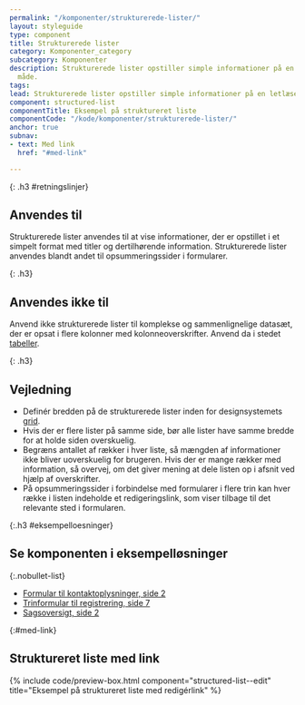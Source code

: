 ```yaml
---
permalink: "/komponenter/strukturerede-lister/"
layout: styleguide
type: component
title: Strukturerede lister
category: Komponenter_category
subcategory: Komponenter
description: Strukturerede lister opstiller simple informationer på en letlæselig
  måde.
tags: 
lead: Strukturerede lister opstiller simple informationer på en letlæselig måde.
component: structured-list
componentTitle: Eksempel på struktureret liste
componentCode: "/kode/komponenter/strukturerede-lister/"
anchor: true
subnav:
- text: Med link
  href: "#med-link"

---
```

{: .h3 #retningslinjer}
## Anvendes til

Strukturerede lister anvendes til at vise informationer, der er opstillet i et simpelt format med titler og dertilhørende information. Strukturerede lister anvendes blandt andet til opsummeringssider i formularer.

{: .h3}
## Anvendes ikke til

Anvend ikke strukturerede lister til komplekse og sammenlignelige datasæt, der er opsat i flere kolonner med kolonneoverskrifter. Anvend da i stedet <a href="/komponenter/tables/">tabeller</a>.

{: .h3}
## Vejledning

* Definér bredden på de strukturerede lister inden for designsystemets <a href="/kode/grid/">grid</a>.
* Hvis der er flere lister på samme side, bør alle lister have samme bredde for at holde siden overskuelig.
* Begræns antallet af rækker i hver liste, så mængden af informationer ikke bliver uoverskuelig for brugeren. Hvis der er mange rækker med information, så overvej, om det giver mening at dele listen op i afsnit ved hjælp af overskrifter.
* På opsummeringssider i forbindelse med formularer i flere trin kan hver række i listen indeholde et redigeringslink, som viser tilbage til det relevante sted i formularen.

{:.h3 #eksempelloesninger}
## Se komponenten i eksempelløsninger

{:.nobullet-list}
- <a href="/pages/eksempler/formular-til-kontaktoplysninger/formular-2/?r={{page.permalink}}%23eksempelloesninger" title="Vis eksempel 'Formular til kontaktoplysninger, side 2'">Formular til kontaktoplysninger, side 2</a>
- <a href="/pages/eksempler/trinformular-til-registrering/registrering-7/?r={{page.permalink}}%23eksempelloesninger" title="Vis eksempel 'Trinformular til registrering, side 7'">Trinformular til registrering, side 7</a>
- <a href="/pages/eksempler/sagsoversigt/sagsoversigt-2/?r={{page.permalink}}%23eksempelloesninger" title="Vis eksempel 'Sagsoversigt, side 2'">Sagsoversigt, side 2</a>

{:#med-link}
## Struktureret liste med link

{% include code/preview-box.html component="structured-list--edit" title="Eksempel på struktureret liste med redigérlink" %}